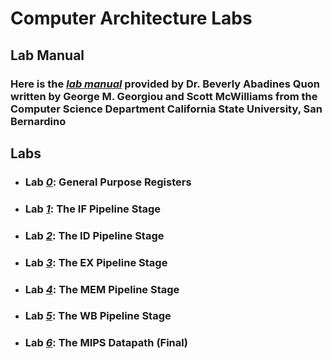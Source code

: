 # Computer Architecture Labs

## Lab Manual
### Here is the [*lab manual*]() provided by Dr. Beverly Abadines Quon written by George M. Georgiou and Scott McWilliams from the Computer Science Department California State University, San Bernardino


## Labs
- ### Lab [*0*](): General Purpose Registers
- ### Lab [*1*](): The IF Pipeline Stage
- ### Lab [*2*](): The ID Pipeline Stage
- ### Lab [*3*](): The EX Pipeline Stage
- ### Lab [*4*](): The MEM Pipeline Stage
- ### Lab [*5*](): The WB Pipeline Stage
- ### Lab [*6*](): The MIPS Datapath (Final)
